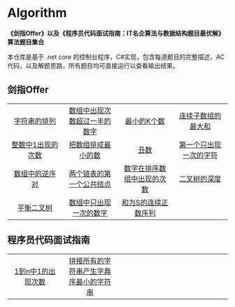 # Algorithm
<!-- [![license](https://badgen.net/github/license/doocs/leetcode?color=green)](https://github.com/doocs/coding-interview/blob/master/LICENSE)
[![stars](https://badgen.net/github/stars/doocs/coding-interview)](https://github.com/doocs/coding-interview/stargazers)
[![issues](https://badgen.net/github/open-issues/doocs/coding-interview)](https://github.com/doocs/coding-interview/issues)
[![forks](https://img.shields.io/github/forks/doocs/coding-interview.svg)](https://github.com/doocs/coding-interview/network/members)
[![PRs Welcome](https://badgen.net/badge/PRs/welcome/green)](http://makeapullrequest.com) -->

**《剑指Offer》以及《程序员代码面试指南：IT名企算法与数据结构题目最优解》算法题目集合**

本仓库是基于 .net core 的控制台程序，C#实现，包含每道题目的完整描述，AC代码，以及解题思路，所有题目均可直接运行以查看输出结果。

## 剑指Offer

<table><tbody>

<tr>
<td width="25%" align="center">
<a href="https://github.com/iwiniwin/Algorithm/blob/master/%E5%89%91%E6%8C%87offer/Permutation.cs">字符串的排列</a>
</td>
<td width="25%" align="center">
<a href="https://github.com/iwiniwin/Algorithm/blob/master/%E5%89%91%E6%8C%87offer/MoreThanHalfNum.cs">数组中出现次数超过一半的数字</a>
</td>
<td width="25%" align="center">
<a href="https://github.com/iwiniwin/Algorithm/blob/master/%E5%89%91%E6%8C%87offer/GetLeastNumbers.cs">最小的K个数</a>
</td>
<td width="25%" align="center">
<a href="https://github.com/iwiniwin/Algorithm/blob/master/%E5%89%91%E6%8C%87offer/FindGreatestSumOfSubArray.cs">连续子数组的最大和</a>
</td>
</tr>


<tr>
<td width="25%" align="center">
<a href="https://github.com/iwiniwin/Algorithm/blob/master/%E5%89%91%E6%8C%87offer/NumberOf1Between1AndN.cs">整数中1出现的次数</a>
</td>

<td width="25%" align="center">
<a href="https://github.com/iwiniwin/Algorithm/blob/master/%E5%89%91%E6%8C%87offer/PrintMinNumber.cs">把数组排成最小的数</a>
</td>

<td width="25%" align="center">
<a href="https://github.com/iwiniwin/Algorithm/blob/master/%E5%89%91%E6%8C%87offer/GetUglyNumber.cs">丑数</a>
</td>

<td width="25%" align="center">
<a href="https://github.com/iwiniwin/Algorithm/blob/master/%E5%89%91%E6%8C%87offer/FirstNotRepeatingChar.cs">第一个只出现一次的字符</a>
</td>

</tr>

<tr>
<td width="25%" align="center">
<a href="https://github.com/iwiniwin/Algorithm/blob/master/%E5%89%91%E6%8C%87offer/InversePairs.cs">数组中的逆序对</a>
</td>
<td width="25%" align="center">
<a href="https://github.com/iwiniwin/Algorithm/blob/master/%E5%89%91%E6%8C%87offer/FindFirstCommonNode.cs">两个链表的第一个公共结点</a>
</td>
<td width="25%" align="center">
<a href="https://github.com/iwiniwin/Algorithm/blob/master/%E5%89%91%E6%8C%87offer/GetNumberOfK.cs">数字在排序数组中出现的次数</a>
</td>
<td width="25%" align="center">
<a href="https://github.com/iwiniwin/Algorithm/blob/master/%E5%89%91%E6%8C%87offer/TreeDepth.cs">二叉树的深度</a>
</td>
</tr>

<tr>
<td width="25%" align="center">
<a href="https://github.com/iwiniwin/Algorithm/blob/master/%E5%89%91%E6%8C%87offer/IsBalanced.cs">平衡二叉树</a>
</td>
<td width="25%" align="center">
<a href="https://github.com/iwiniwin/Algorithm/blob/master/%E5%89%91%E6%8C%87offer/FindNumsAppearOnce.cs">数组中只出现一次的数字</a>
</td>
<td width="25%" align="center">
<a href="https://github.com/iwiniwin/Algorithm/blob/master/%E5%89%91%E6%8C%87offer/FindContinuousSequence.cs">和为S的连续正数序列</a>
</td>
<td width="25%" align="center">

</td>
</tr>

</tbody></table>

## 程序员代码面试指南

<table style="width:100%"><tbody>

<tr>
<td width="25%" align="center">
<a href="https://github.com/iwiniwin/Algorithm/blob/master/%E7%A8%8B%E5%BA%8F%E5%91%98%E4%BB%A3%E7%A0%81%E9%9D%A2%E8%AF%95%E6%8C%87%E5%8D%97/NumberOf1From1ToN.cs">1到n中1的出现次数</a>
</td>

<td width="25%" align="center">
<a href="https://github.com/iwiniwin/Algorithm/blob/master/%E7%A8%8B%E5%BA%8F%E5%91%98%E4%BB%A3%E7%A0%81%E9%9D%A2%E8%AF%95%E6%8C%87%E5%8D%97/PrintMinString.cs">拼接所有的字符串产生字典序最小的字符串</a>
</td>

<td width="25%" align="center">

</td>

<td width="25%" align="center">

</td>

</tr>

</tbody></table>